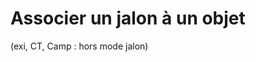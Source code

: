 # Associer un jalon à un objet 

(exi, CT, Camp : hors mode jalon)


<!--stackedit_data:
eyJoaXN0b3J5IjpbLTEyNTM2MDc3NzJdfQ==
-->